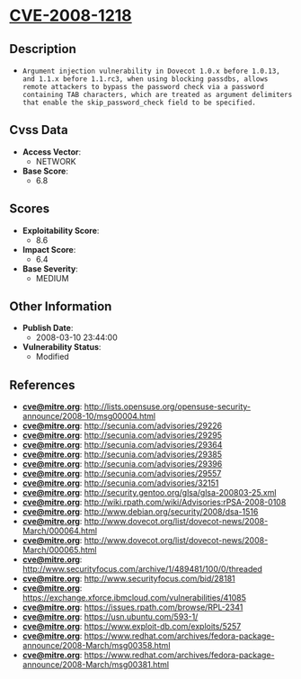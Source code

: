 
# [CVE-2008-1218](https://cve.mitre.org/cgi-bin/cvename.cgi?name=CVE-2008-1218)

## Description

- `Argument injection vulnerability in Dovecot 1.0.x before 1.0.13, and 1.1.x before 1.1.rc3, when using blocking passdbs, allows remote attackers to bypass the password check via a password containing TAB characters, which are treated as argument delimiters that enable the skip_password_check field to be specified.`

## Cvss Data

- **Access Vector**:
  - NETWORK
- **Base Score**:
  - 6.8

## Scores

- **Exploitability Score**:
  - 8.6
- **Impact Score**:
  - 6.4
- **Base Severity**:
  - MEDIUM

## Other Information

- **Publish Date**:
  - 2008-03-10 23:44:00
- **Vulnerability Status**:
  - Modified

## References

- **cve@mitre.org**: http://lists.opensuse.org/opensuse-security-announce/2008-10/msg00004.html
- **cve@mitre.org**: http://secunia.com/advisories/29226
- **cve@mitre.org**: http://secunia.com/advisories/29295
- **cve@mitre.org**: http://secunia.com/advisories/29364
- **cve@mitre.org**: http://secunia.com/advisories/29385
- **cve@mitre.org**: http://secunia.com/advisories/29396
- **cve@mitre.org**: http://secunia.com/advisories/29557
- **cve@mitre.org**: http://secunia.com/advisories/32151
- **cve@mitre.org**: http://security.gentoo.org/glsa/glsa-200803-25.xml
- **cve@mitre.org**: http://wiki.rpath.com/wiki/Advisories:rPSA-2008-0108
- **cve@mitre.org**: http://www.debian.org/security/2008/dsa-1516
- **cve@mitre.org**: http://www.dovecot.org/list/dovecot-news/2008-March/000064.html
- **cve@mitre.org**: http://www.dovecot.org/list/dovecot-news/2008-March/000065.html
- **cve@mitre.org**: http://www.securityfocus.com/archive/1/489481/100/0/threaded
- **cve@mitre.org**: http://www.securityfocus.com/bid/28181
- **cve@mitre.org**: https://exchange.xforce.ibmcloud.com/vulnerabilities/41085
- **cve@mitre.org**: https://issues.rpath.com/browse/RPL-2341
- **cve@mitre.org**: https://usn.ubuntu.com/593-1/
- **cve@mitre.org**: https://www.exploit-db.com/exploits/5257
- **cve@mitre.org**: https://www.redhat.com/archives/fedora-package-announce/2008-March/msg00358.html
- **cve@mitre.org**: https://www.redhat.com/archives/fedora-package-announce/2008-March/msg00381.html
